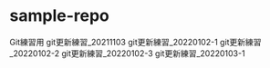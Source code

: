 # sample-repo
Git練習用
git更新練習_20211103
git更新練習_20220102-1
git更新練習_20220102-2
git更新練習_20220102-3
git更新練習_20220103-1
